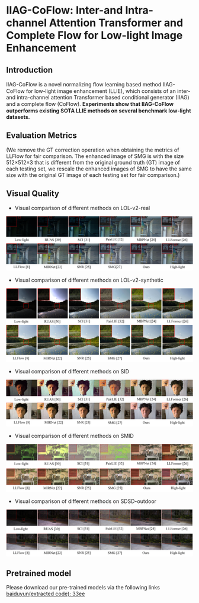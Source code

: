 # IIAG-CoFlow: Inter-and Intra-channel Attention Transformer and Complete Flow for Low-light Image Enhancement
## Introduction
IIAG-CoFlow is a novel normalizing ﬂow learning
 based method IIAG-CoFlow for low-light image enhancement
(LLIE), which consists of an inter-and intra-channel attention
Transformer based conditional generator (IIAG) and a complete
ﬂow (CoFlow). **Experiments show
that IIAG-CoFlow outperforms existing SOTA LLIE methods
on several benchmark low-light datasets.**
## Evaluation Metrics

(We remove the GT correction operation when obtaining the metrics of LLFlow for fair comparison. The enhanced image of SMG is with the size 512×512×3 that is different from the original ground truth (GT) image of each testing set, we rescale the enhanced images of SMG to have the same size with the original GT image of each testing set for fair comparison.)
## Visual Quality
* Visual comparison of different methods on LOL-v2-real
<div align="center">
  <img src="https://github.com/NJUPT-IPR-ChenTS/pic/blob/main/fig7.jpg">
</div>

* Visual comparison of different methods on LOL-v2-synthetic
<div align="center">
  <img src="https://github.com/NJUPT-IPR-ChenTS/pic/blob/main/fig8.jpg">
</div>

* Visual comparison of different methods on SID
<div align="center">
  <img src="https://github.com/NJUPT-IPR-ChenTS/pic/blob/main/fig9.jpg">
</div>

* Visual comparison of different methods on SMID
<div align="center">
  <img src="https://github.com/NJUPT-IPR-ChenTS/pic/blob/main/fig10.jpg">
</div>

* Visual comparison of different methods on SDSD-outdoor
<div align="center">
  <img src="https://github.com/NJUPT-IPR-ChenTS/pic/blob/main/fig11.jpg">
</div>

## Pretrained model
Please download our pre-trained models via the following links 
[baiduyun(extracted code): 33ee](https://pan.baidu.com/s/1Ke310o5Rv2MP_fDNWb96Hg?pwd=33ee)
